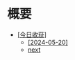 # 概要

* [[今日收获]]([今日收获]/)
    * [[2024-05-20]]([今日收获]/[2024-05-20].md)
    * [next]([今日收获]/next.md)

